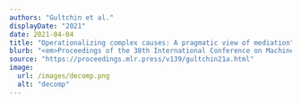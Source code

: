 ```yaml
---
authors: "Gultchin et al."
displayDate: "2021"
date: 2021-04-04
title: "Operationalizing complex causes: A pragmatic view of mediation"
blurb: "<em>Proceedings of the 38th International Conference on Machine Learning</em>."
source: "https://proceedings.mlr.press/v139/gultchin21a.html"
image:
  url: /images/decomp.png
  alt: "decomp"
---
```

